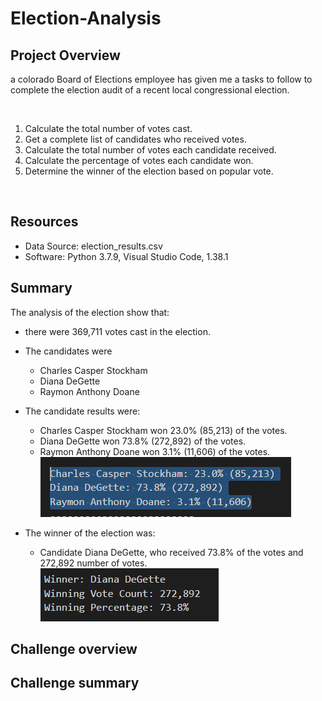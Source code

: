 # Election-Analysis

## Project Overview
a colorado Board of Elections employee has given me a tasks to follow to complete the election audit of a recent local congressional election.

<br>

1. Calculate the total number of votes cast.
2. Get a complete list of candidates who received votes.
3. Calculate the total number of votes each candidate received.
4. Calculate the percentage of votes each candidate won.
5. Determine the winner of the election based on popular vote. 
<br>

## Resources
- Data Source: election_results.csv
- Software: Python 3.7.9, Visual Studio Code, 1.38.1

## Summary
The analysis of the election show that:
- there were 369,711 votes cast in the election.
- The candidates were 
    - Charles Casper Stockham
    - Diana DeGette
    - Raymon Anthony Doane
  
- The candidate results were:
    - Charles Casper Stockham won 23.0% (85,213) of the votes.
    - Diana DeGette won 73.8% (272,892) of the votes.
    - Raymon Anthony Doane won 3.1% (11,606) of the votes.
    ![candidate votes](https://github.com/benlew3/Election-Analysis/blob/main/img/Candidates_count_percent.PNG)
  
- The winner of the election was:
    - Candidate Diana DeGette, who received 73.8% of the votes and 272,892 number of votes.
    ![winner statistics](https://github.com/benlew3/Election-Analysis/blob/main/img/winner_stats.PNG)

## Challenge overview

## Challenge summary
